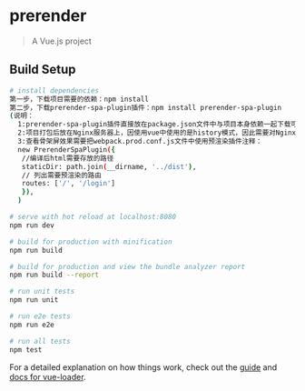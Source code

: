 # prerender

> A Vue.js project

## Build Setup

``` bash
# install dependencies
第一步，下载项目需要的依赖：npm install
第二步，下载prerender-spa-plugin插件：npm install prerender-spa-plugin
(说明：
  1:prerender-spa-plugin插件直接放在package.json文件中与项目本身依赖一起下载可能报错
  2:项目打包后放在Nginx服务器上，因使用vue中使用的是history模式，因此需要对Nginx服务器做配置，具体参考https://blog.csdn.net/sinat_36263705/article/details/81479445
  3:查看骨架屏效果需要把webpack.prod.conf.js文件中使用预渲染插件注释：
  new PrerenderSpaPlugin({
   //编译后html需要存放的路径
   staticDir: path.join(__dirname, '../dist'),
   // 列出需要预渲染的路由
   routes: ['/', '/login']
   }),
  )

# serve with hot reload at localhost:8080
npm run dev

# build for production with minification
npm run build

# build for production and view the bundle analyzer report
npm run build --report

# run unit tests
npm run unit

# run e2e tests
npm run e2e

# run all tests
npm test
```

For a detailed explanation on how things work, check out the [guide](http://vuejs-templates.github.io/webpack/) and [docs for vue-loader](http://vuejs.github.io/vue-loader).
